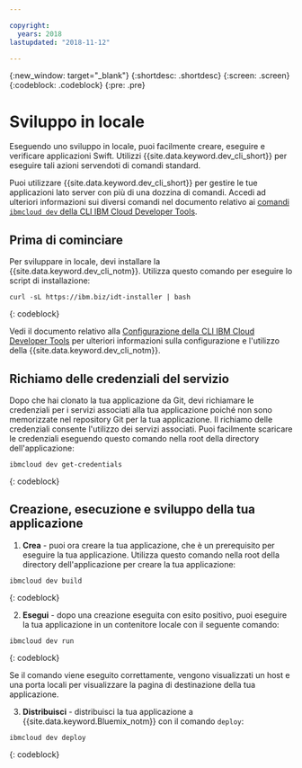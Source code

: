 ```yaml
---

copyright:
  years: 2018
lastupdated: "2018-11-12"

---
```

{:new_window: target="_blank"}
{:shortdesc: .shortdesc}
{:screen: .screen}
{:codeblock: .codeblock}
{:pre: .pre}

# Sviluppo in locale

Eseguendo uno sviluppo in locale, puoi facilmente creare, eseguire e verificare applicazioni Swift. Utilizzi {{site.data.keyword.dev_cli_short}} per eseguire tali azioni servendoti di comandi standard. 

Puoi utilizzare {{site.data.keyword.dev_cli_short}} per gestire le tue applicazioni lato server con più di una dozzina di comandi. Accedi ad ulteriori informazioni sui diversi comandi nel documento relativo ai [comandi `ibmcloud dev` della CLI IBM Cloud Developer Tools](/docs/cli/idt/commands.html).

## Prima di cominciare

Per sviluppare in locale, devi installare la {{site.data.keyword.dev_cli_notm}}. Utilizza questo comando per eseguire lo script di installazione:
```
curl -sL https://ibm.biz/idt-installer | bash
```
{: codeblock}

Vedi il documento relativo alla [Configurazione della CLI IBM Cloud Developer Tools](/docs/cli/idt/setting_up_idt.html) per ulteriori informazioni sulla configurazione e l'utilizzo della {{site.data.keyword.dev_cli_notm}}.

## Richiamo delle credenziali del servizio

Dopo che hai clonato la tua applicazione da Git, devi richiamare le credenziali per i servizi associati alla tua applicazione poiché non sono memorizzate nel repository Git per la tua applicazione. Il richiamo delle credenziali consente l'utilizzo dei servizi associati. Puoi facilmente scaricare le credenziali eseguendo questo comando nella root della directory dell'applicazione:
```
ibmcloud dev get-credentials
```
{: codeblock}

## Creazione, esecuzione e sviluppo della tua applicazione

1. **Crea** - puoi ora creare la tua applicazione, che è un prerequisito per eseguire la tua applicazione.
  Utilizza questo comando nella root della directory dell'applicazione per creare la tua applicazione:
  ```
  ibmcloud dev build
  ```
  {: codeblock}

2. **Esegui** - dopo una creazione eseguita con esito positivo, puoi eseguire la tua applicazione in un contenitore locale con il seguente comando:
  ```
  ibmcloud dev run
  ```
  {: codeblock}

  Se il comando viene eseguito correttamente, vengono visualizzati un host e una porta locali per visualizzare la pagina di destinazione della tua applicazione.

3. **Distribuisci** - distribuisci la tua applicazione a {{site.data.keyword.Bluemix_notm}} con il comando `deploy`:
  ```
  ibmcloud dev deploy
  ```
  {: codeblock}
